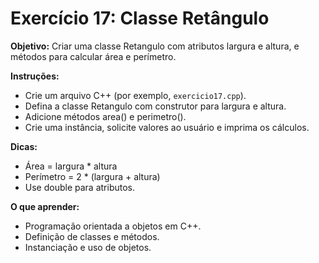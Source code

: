 # Exercício 17: Classe Retângulo

**Objetivo:** Criar uma classe Retangulo com atributos largura e altura, e métodos para calcular área e perímetro.

**Instruções:**
- Crie um arquivo C++ (por exemplo, `exercicio17.cpp`).
- Defina a classe Retangulo com construtor para largura e altura.
- Adicione métodos area() e perimetro().
- Crie uma instância, solicite valores ao usuário e imprima os cálculos.

**Dicas:**
- Área = largura * altura
- Perímetro = 2 * (largura + altura)
- Use double para atributos.

**O que aprender:**
- Programação orientada a objetos em C++.
- Definição de classes e métodos.
- Instanciação e uso de objetos.